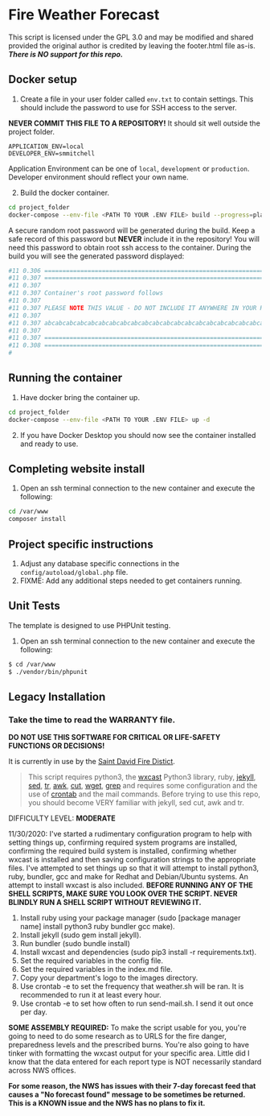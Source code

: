 # Fire Weather Forecast

This script is licensed under the GPL 3.0 and may be modified and shared provided the original author is credited by leaving the footer.html file as-is.  ***There is NO support for this repo.***

## Docker setup
1. Create a file in your user folder called `env.txt` to contain settings.  This should include the password to use for SSH access to the server.

**NEVER COMMIT THIS FILE TO A REPOSITORY!**
It should sit well outside the project folder.

```
APPLICATION_ENV=local
DEVELOPER_ENV=smmitchell
```

Application Environment can be one of `local`, `development` or `production`.
Developer environment should reflect your own name.

2. Build the docker container.

```bash
cd project_folder
docker-compose --env-file <PATH TO YOUR .ENV FILE> build --progress=plain
```

A secure random root password will be generated during the build.
Keep a safe record of this password but **NEVER** include it in the repository!
You will need this password to obtain root ssh access to the container.
During the build you will see the generated password displayed:

```bash
#11 0.306 ================================================================================
#11 0.307 ================================================================================
#11 0.307
#11 0.307 Container's root password follows
#11 0.307
#11 0.307 PLEASE NOTE THIS VALUE - DO NOT INCLUDE IT ANYWHERE IN YOUR REPO
#11 0.307
#11 0.307 abcabcabcabcabcabcabcabcabcabcabcabcabcabcabcabcabcabcabcabcabca
#11 0.307
#11 0.307 ================================================================================
#11 0.308 ================================================================================
#
```

## Running the container

1. Have docker bring the container up.

```bash
cd project_folder
docker-compose --env-file <PATH TO YOUR .ENV FILE> up -d
```

2. If you have Docker Desktop you should now see the container installed and ready to use.

## Completing website install

1. Open an ssh terminal connection to the new container and execute the following:

```bash
cd /var/www
composer install
```

## Project specific instructions

1. Adjust any database specific connections in the `config/autoload/global.php` file.
2. FIXME:  Add any additional steps needed to get containers running.

## Unit Tests

The template is designed to use PHPUnit testing.

1. Open an ssh terminal connection to the new container and execute the following:

```bash
$ cd /var/www
$ ./vendor/bin/phpunit
```

## Legacy Installation

### Take the time to read the WARRANTY file.

**DO NOT USE THIS SOFTWARE FOR CRITICAL OR LIFE-SAFETY FUNCTIONS OR DECISIONS!**

It is currently in use by the [Saint David Fire Distict](http://www.stdavidfire.com/firewx).

>This script requires python3, the [wxcast](https://github.com/smarlowucf/wxcast) Python3 library, ruby, [jekyll](https://jekyllrb.com/docs/), [sed](https://www.gnu.org/software/sed/manual/sed.html), [tr](https://linuxize.com/post/linux-tr-command/), [awk](https://www.gnu.org/software/gawk/manual/), [cut](https://www.computerhope.com/unix/ucut.htm), [wget](https://www.gnu.org/software/wget/manual/), [grep](https://www.gnu.org/software/grep/manual/) and requires some configuration and the use of [crontab](https://www.tutorialspoint.com/unix_commands/crontab.htm) and the mail commands.  Before trying to use this repo, you should become VERY familiar with jekyll, sed cut, awk and tr.

DIFFICULTY LEVEL: **MODERATE**

11/30/2020: I've started a rudimentary configuration program to help with setting things up, confirming required system programs
are installed, confirming the required build system is installed, confirming whether wxcast is installed and then saving configuration
strings to the appropriate files.  I've attempted to set things up so that it will attempt to install python3, ruby, bundler, gcc and make
for Redhat and Debian/Ubuntu systems.  An attempt to install wxcast is also included. **BEFORE RUNNING ANY OF THE SHELL SCRIPTS, MAKE
SURE YOU LOOK OVER THE SCRIPT.  NEVER BLINDLY RUN A SHELL SCRIPT WITHOUT REVIEWING IT.**


1. Install ruby using your package manager (sudo [package manager name] install python3 ruby bundler gcc make).
2. Install jekyll (sudo gem install jekyll).
3. Run bundler (sudo bundle install)
4. Install wxcast and dependencies (sudo pip3 install -r requirements.txt).
5. Set the required variables in the config file.
6. Set the required variables in the index.md file.
7. Copy your department's logo to the images directory.
8. Use crontab -e to set the frequency that weather.sh will be ran.  It is recommended to run it at least every hour.
9. Use crontab -e to set how often to run send-mail.sh.
   I send it out once per day.

**SOME ASSEMBLY REQUIRED:**
To make the script usable for you, you're going to need to do some research as to URLS for the fire danger, preparedness levels and the prescribed burns.  You're also going to have tinker with formatting the wxcast output for your specific area.  Little did I know that the data entered for each report type is NOT necessarily standard across NWS offices.

**For some reason, the NWS has issues with their 7-day forecast feed that causes a "No forecast found" message
to be sometimes be returned.  This is a KNOWN issue and the NWS has no plans to fix it.**

